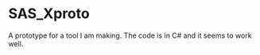 SAS_Xproto
==========

A prototype for a tool I am making. The code is in C# and it seems to work well.
